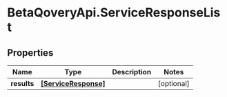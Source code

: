 # BetaQoveryApi.ServiceResponseList

## Properties

Name | Type | Description | Notes
------------ | ------------- | ------------- | -------------
**results** | [**[ServiceResponse]**](ServiceResponse.md) |  | [optional] 


